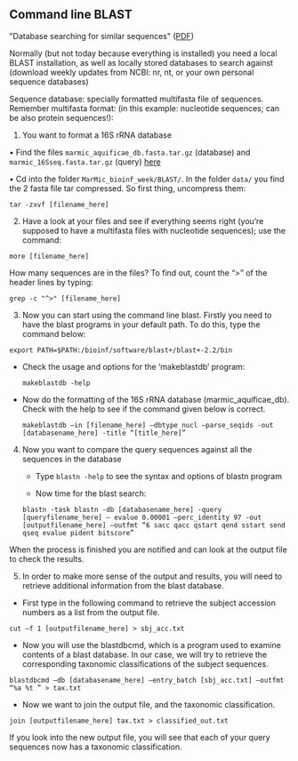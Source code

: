 ## Command line BLAST

"Database searching for similar sequences" ([PDF](https://github.com/ChiaraVanni/MarMic_bioinf_week/blob/master/BLAST/Database_Searching_for_Similar_Sequences.pdf))

Normally (but not today because everything is installed) you need a local BLAST installation, as well as locally stored databases to search against (download weekly updates from NCBI: nr, nt, or your own personal sequence databases)

Sequence database: specially formatted multifasta file of sequences. Remember multifasta format: (in this example: nucleotide sequences; can be also protein sequences!):

1. You want to format a 16S rRNA database

  • Find the files `marmic_aquificae_db.fasta.tar.gz` (database) and `marmic_16Sseq.fasta.tar.gz` (query) [here](https://github.com/ChiaraVanni/MarMic_bioinf_week/tree/master/BLAST/data)

  • Cd into the folder `MarMic_bioinf_week/BLAST/`. In the folder `data/` you find the 2 fasta file tar compressed. So first thing, uncompress them:
  
  ```
  tar -zxvf [filename_here]
  ```

2. Have a look at your files and see if everything seems right (you’re supposed to have a multifasta files with nucleotide sequences); use the command:

  `more [filename_here]`

  How many sequences are in the files? To find out, count the “>” of the header lines by typing:

  `grep -c "^>" [filename_here]`

3. Now you can start using the command line blast. Firstly you need to have the blast programs in your default path. To do this, type the command below:

  `export PATH=$PATH:/bioinf/software/blast+/blast+-2.2/bin`

  - Check the usage and options for the ‘makeblastdb’ program:

    `makeblastdb -help`

  - Now do the formatting of the 16S rRNA database (marmic_aquificae_db). Check with the help to see if the command given below is correct.

    `makeblastdb –in [filename_here] –dbtype nucl –parse_seqids -out [databasename_here] -title “[title_here]”`

4. Now you want to compare the query sequences against all the sequences in the database

    - Type `blastn -help` to see the syntax and options of blastn program

    - Now time for the blast search:

    `blastn -task blastn -db [databasename_here] -query [queryfilename_here] – evalue 0.00001 –perc_identity 97 -out [outputfilename_here] –outfmt “6 sacc qacc qstart qend sstart send qseq evalue pident bitscore”`

  When the process is finished you are notified and can look at the output file to check the results.

5. In order to make more sense of the output and results, you will need to retrieve additional information from the blast database.

  - First type in the following command to retrieve the subject accession numbers as a list from the output file.

  `cut –f 1 [outputfilename_here] > sbj_acc.txt`

  - Now you will use the blastdbcmd, which is a program used to examine contents of a blast database. In our case, we will try to retrieve the corresponding taxonomic classifications of the subject sequences.

  `blastdbcmd –db [databasename_here] –entry_batch [sbj_acc.txt] –outfmt “%a %t ” > tax.txt`

  - Now we want to join the output file, and the taxonomic classification.

  `join [outputfilename_here] tax.txt > classified_out.txt`

If you look into the new output file, you will see that each of your query sequences now has a taxonomic classification.
